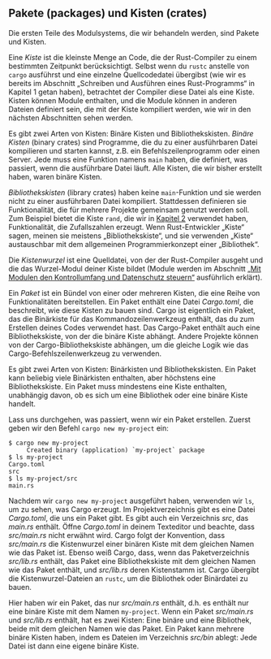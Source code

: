 ## Pakete (packages) und Kisten (crates)

Die ersten Teile des Modulsystems, die wir behandeln werden, sind Pakete und
Kisten.

Eine *Kiste* ist die kleinste Menge an Code, die der Rust-Compiler zu einem
bestimmten Zeitpunkt berücksichtigt. Selbst wenn du `rustc` anstelle von
`cargo` ausführst und eine einzelne Quellcodedatei übergibst (wie wir es
bereits im Abschnitt „Schreiben und Ausführen eines Rust-Programms“ in Kapitel
1 getan haben), betrachtet der Compiler diese Datei als eine Kiste. Kisten
können Module enthalten, und die Module können in anderen Dateien definiert
sein, die mit der Kiste kompiliert werden, wie wir in den nächsten Abschnitten
sehen werden.

Es gibt zwei Arten von Kisten: Binäre Kisten und Bibliothekskisten. *Binäre
Kisten* (binary crates) sind Programme, die du zu einer ausführbaren Datei
kompilieren und starten kannst, z.B. ein Befehlszeilenprogramm
oder einen Server. Jede muss eine Funktion namens `main` haben, die definiert,
was passiert, wenn die ausführbare Datei läuft. Alle Kisten, die wir bisher
erstellt haben, waren binäre Kisten.

*Bibliothekskisten* (library crates) haben keine `main`-Funktion und sie werden
nicht zu einer ausführbaren Datei kompiliert. Stattdessen definieren sie
Funktionalität, die für mehrere Projekte gemeinsam genutzt werden soll. Zum
Beispiel bietet die Kiste `rand`, die wir in [Kapitel 2][rand] verwendet haben,
Funktionalität, die Zufallszahlen erzeugt. Wenn Rust-Entwickler „Kiste“ sagen,
meinen sie meistens „Bibliothekskiste“, und sie verwenden „Kiste“ austauschbar
mit dem allgemeinen Programmierkonzept einer „Bibliothek“.

Die *Kistenwurzel* ist eine Quelldatei, von der der Rust-Compiler ausgeht und
die das Wurzel-Modul deiner Kiste bildet (Module werden im Abschnitt [„Mit
Modulen den Kontrollumfang und Datenschutz steuern“][modules] ausführlich
erklärt).

Ein *Paket* ist ein Bündel von einer oder mehreren Kisten, die eine Reihe von
Funktionalitäten bereitstellen. Ein Paket enthält eine Datei *Cargo.toml*, die
beschreibt, wie diese Kisten zu bauen sind. Cargo ist eigentlich ein Paket, das
die Binärkiste für das Kommandozeilenwerkzeug enthält, das du zum Erstellen
deines Codes verwendet hast. Das Cargo-Paket enthält auch eine
Bibliothekskiste, von der die binäre Kiste abhängt. Andere Projekte können von
der Cargo-Bibliothekskiste abhängen, um die gleiche Logik wie das
Cargo-Befehlszeilenwerkzeug zu verwenden.

Es gibt zwei Arten von Kisten: Binärkisten und Bibliothekskisten. Ein Paket
kann beliebig viele Binärkisten enthalten, aber höchstens eine
Bibliothekskiste. Ein Paket muss mindestens eine Kiste enthalten, unabhängig
davon, ob es sich um eine Bibliothek oder eine binäre Kiste handelt.

Lass uns durchgehen, was passiert, wenn wir ein Paket erstellen. Zuerst geben
wir den Befehl `cargo new my-project` ein:

```console
$ cargo new my-project
     Created binary (application) `my-project` package
$ ls my-project
Cargo.toml
src
$ ls my-project/src
main.rs
```

Nachdem wir `cargo new my-project` ausgeführt haben, verwenden wir `ls`, um zu
sehen, was Cargo erzeugt. Im Projektverzeichnis gibt es eine Datei
*Cargo.toml*, die uns ein Paket gibt. Es gibt auch ein Verzeichnis *src*, das
*main.rs* enthält. Öffne *Cargo.toml* in deinem Texteditor und beachte, dass
*src/main.rs* nicht erwähnt wird. Cargo folgt der Konvention, dass
*src/main.rs* die Kistenwurzel einer binären Kiste mit dem gleichen Namen wie
das Paket ist. Ebenso weiß Cargo, dass, wenn das Paketverzeichnis *src/lib.rs*
enthält, das Paket eine Bibliothekskiste mit dem gleichen Namen wie das Paket
enthält, und *src/lib.rs* deren Kistenstamm ist. Cargo übergibt die
Kistenwurzel-Dateien an `rustc`, um die Bibliothek oder Binärdatei zu bauen.

Hier haben wir ein Paket, das nur *src/main.rs* enthält, d.h. es enthält nur
eine binäre Kiste mit dem Namen `my-project`. Wenn ein Paket *src/main.rs* und
*src/lib.rs* enthält, hat es zwei Kisten: Eine binäre und eine Bibliothek,
beide mit dem gleichen Namen wie das Paket. Ein Paket kann mehrere binäre
Kisten haben, indem es Dateien im Verzeichnis *src/bin* ablegt: Jede Datei ist
dann eine eigene binäre Kiste.

[modules]: ch07-02-defining-modules-to-control-scope-and-privacy.html
[rand]: ch02-00-guessing-game-tutorial.html#generieren-einer-geheimzahl
